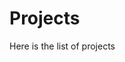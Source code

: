 <script src="projects.js"></script>
Projects
========
Here is the list of projects

<ul id = "listofprojects"></ul>
